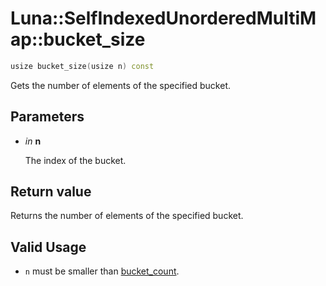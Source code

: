 # Luna::SelfIndexedUnorderedMultiMap::bucket_size

```c++
usize bucket_size(usize n) const
```

Gets the number of elements of the specified bucket. 



## Parameters
* *in* **n**

    The index of the bucket. 

## Return value
Returns the number of elements of the specified bucket. 

## Valid Usage
* `n` must be smaller than [bucket_count](class_luna_1_1_self_indexed_unordered_multi_map_1ace2cb5dc8f915f78658dac76efacd4c1.md). 

